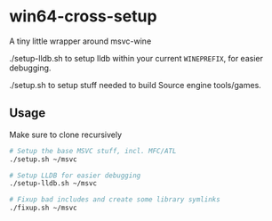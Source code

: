 # win64-cross-setup

A tiny little wrapper around msvc-wine

./setup-lldb.sh to setup lldb within your current `WINEPREFIX`, for easier debugging.

./setup.sh to setup stuff needed to build Source engine tools/games.

## Usage

Make sure to clone recursively

```sh
# Setup the base MSVC stuff, incl. MFC/ATL
./setup.sh ~/msvc

# Setup LLDB for easier debugging
./setup-lldb.sh ~/msvc

# Fixup bad includes and create some library symlinks
./fixup.sh ~/msvc
```
